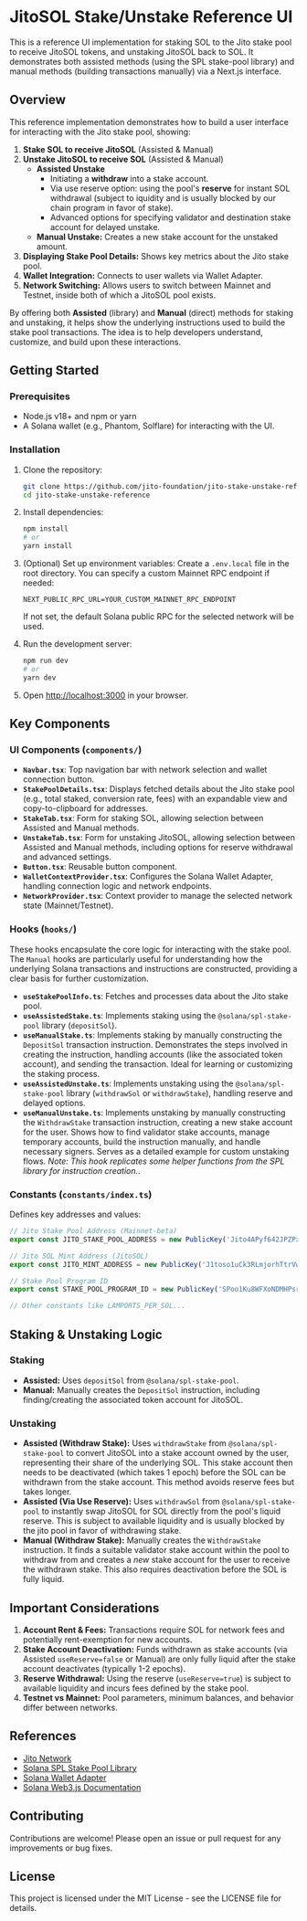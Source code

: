 # JitoSOL Stake/Unstake Reference UI

This is a reference UI implementation for staking SOL to the Jito stake pool to receive JitoSOL tokens, and unstaking JitoSOL back to SOL. It demonstrates both assisted methods (using the SPL stake-pool library) and manual methods (building transactions manually) via a Next.js interface.

## Overview

This reference implementation demonstrates how to build a user interface for interacting with the Jito stake pool, showing:

1.  **Stake SOL to receive JitoSOL** (Assisted & Manual)
2.  **Unstake JitoSOL to receive SOL** (Assisted & Manual)
    *   **Assisted Unstake**
        *   Initiating a **withdraw** into a stake account.
        *   Via use reserve option: using the pool's **reserve** for instant SOL withdrawal (subject to iquidity and is usually blocked by our chain program in favor of stake).
        *   Advanced options for specifying validator and destination stake account for delayed unstake.
    *   **Manual Unstake:** Creates a new stake account for the unstaked amount.
3.  **Displaying Stake Pool Details:** Shows key metrics about the Jito stake pool.
4.  **Wallet Integration:** Connects to user wallets via Wallet Adapter.
5.  **Network Switching:** Allows users to switch between Mainnet and Testnet, inside both of which a JitoSOL pool exists.

By offering both **Assisted** (library) and **Manual** (direct) methods for staking and unstaking, it helps show the underlying instructions used to build the stake pool transactions. The idea is to help developers understand, customize, and build upon these interactions.

## Getting Started

### Prerequisites

*   Node.js v18+ and npm or yarn
*   A Solana wallet (e.g., Phantom, Solflare) for interacting with the UI.

### Installation

1.  Clone the repository:
    ```bash
    git clone https://github.com/jito-foundation/jito-stake-unstake-reference
    cd jito-stake-unstake-reference
    ```

2.  Install dependencies:
    ```bash
    npm install
    # or
    yarn install
    ```

3.  (Optional) Set up environment variables:
    Create a `.env.local` file in the root directory. You can specify a custom Mainnet RPC endpoint if needed:
    ```
    NEXT_PUBLIC_RPC_URL=YOUR_CUSTOM_MAINNET_RPC_ENDPOINT
    ```
    If not set, the default Solana public RPC for the selected network will be used.

4.  Run the development server:
    ```bash
    npm run dev
    # or
    yarn dev
    ```

5.  Open [http://localhost:3000](http://localhost:3000) in your browser.

## Key Components

### UI Components (`components/`)

*   **`Navbar.tsx`**: Top navigation bar with network selection and wallet connection button.
*   **`StakePoolDetails.tsx`**: Displays fetched details about the Jito stake pool (e.g., total staked, conversion rate, fees) with an expandable view and copy-to-clipboard for addresses.
*   **`StakeTab.tsx`**: Form for staking SOL, allowing selection between Assisted and Manual methods.
*   **`UnstakeTab.tsx`**: Form for unstaking JitoSOL, allowing selection between Assisted and Manual methods, including options for reserve withdrawal and advanced settings.
*   **`Button.tsx`**: Reusable button component.
*   **`WalletContextProvider.tsx`**: Configures the Solana Wallet Adapter, handling connection logic and network endpoints.
*   **`NetworkProvider.tsx`**: Context provider to manage the selected network state (Mainnet/Testnet).

### Hooks (`hooks/`)

These hooks encapsulate the core logic for interacting with the stake pool. The `Manual` hooks are particularly useful for understanding how the underlying Solana transactions and instructions are constructed, providing a clear basis for further customization.

*   **`useStakePoolInfo.ts`**: Fetches and processes data about the Jito stake pool.
*   **`useAssistedStake.ts`**: Implements staking using the `@solana/spl-stake-pool` library (`depositSol`).
*   **`useManualStake.ts`**: Implements staking by manually constructing the `DepositSol` transaction instruction. Demonstrates the steps involved in creating the instruction, handling accounts (like the associated token account), and sending the transaction. Ideal for learning or customizing the staking process.
*   **`useAssistedUnstake.ts`**: Implements unstaking using the `@solana/spl-stake-pool` library (`withdrawSol` or `withdrawStake`), handling reserve and delayed options.
*   **`useManualUnstake.ts`**: Implements unstaking by manually constructing the `WithdrawStake` transaction instruction, creating a new stake account for the user. Shows how to find validator stake accounts, manage temporary accounts, build the instruction manually, and handle necessary signers. Serves as a detailed example for custom unstaking flows. *Note: This hook replicates some helper functions from the SPL library for instruction creation.*.

### Constants (`constants/index.ts`)

Defines key addresses and values:

```typescript
// Jito Stake Pool Address (Mainnet-beta)
export const JITO_STAKE_POOL_ADDRESS = new PublicKey('Jito4APyf642JPZPx3hGc6WWJ8zPKtRbRs4P815Awbb');

// Jito SOL Mint Address (JitoSOL)
export const JITO_MINT_ADDRESS = new PublicKey('J1toso1uCk3RLmjorhTtrVwY9HJ7X8V9yYac6Y7kGCPn');

// Stake Pool Program ID
export const STAKE_POOL_PROGRAM_ID = new PublicKey('SPoo1Ku8WFXoNDMHPsrGSTSG1Y47rzgn41SLUNakuHy');

// Other constants like LAMPORTS_PER_SOL...
```

## Staking & Unstaking Logic

### Staking

*   **Assisted:** Uses `depositSol` from `@solana/spl-stake-pool`.
*   **Manual:** Manually creates the `DepositSol` instruction, including finding/creating the associated token account for JitoSOL.

### Unstaking

*   **Assisted (Withdraw Stake):** Uses `withdrawStake` from `@solana/spl-stake-pool` to convert JitoSOL into a stake account owned by the user, representing their share of the underlying SOL. This stake account then needs to be deactivated (which takes 1 epoch) before the SOL can be withdrawn from the stake account. This method avoids reserve fees but takes longer.
   *   **Assisted (Via Use Reserve):** Uses `withdrawSol` from `@solana/spl-stake-pool` to instantly swap JitoSOL for SOL directly from the pool's liquid reserve. This is subject to available liquidity and is usually blocked by the jito pool in favor of withdrawing stake.
*   **Manual (Withdraw Stake):** Manually creates the `WithdrawStake` instruction. It finds a suitable validator stake account within the pool to withdraw from and creates a *new* stake account for the user to receive the withdrawn stake. This also requires deactivation before the SOL is fully liquid.

## Important Considerations

1.  **Account Rent & Fees:** Transactions require SOL for network fees and potentially rent-exemption for new accounts.
3.  **Stake Account Deactivation:** Funds withdrawn as stake accounts (via Assisted `useReserve=false` or Manual) are only fully liquid after the stake account deactivates (typically 1-2 epochs).
4.  **Reserve Withdrawal:** Using the reserve (`useReserve=true`) is subject to available liquidity and incurs fees defined by the stake pool.
5.  **Testnet vs Mainnet:** Pool parameters, minimum balances, and behavior differ between networks.

## References

*   [Jito Network](https://www.jito.network/)
*   [Solana SPL Stake Pool Library](https://spl.solana.com/stake-pool)
*   [Solana Wallet Adapter](https://github.com/solana-labs/wallet-adapter)
*   [Solana Web3.js Documentation](https://solana-labs.github.io/solana-web3.js/)

## Contributing

Contributions are welcome! Please open an issue or pull request for any improvements or bug fixes.

## License

This project is licensed under the MIT License - see the LICENSE file for details.
